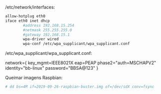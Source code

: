 /etc/network/interfaces:

```sh
allow-hotplug eth0
iface eth0 inet dhcp
        #address 192.168.15.254
        #netmask 255.255.255.0
        #gateway 192.168.15.1
        wpa-driver wired
        wpa-conf /etc/wpa_supplicant/wpa_supplicant.conf
```


/etc/wpa_supplicant/wpa_supplicant.conf:

network={
        key_mgmt=IEEE8021X
        eap=PEAP
        phase2="auth=MSCHAPV2"
        identity="bb-linux"
        password="BBSA@123"
}


Queimar imagens Raspbian:
```sh
# dd bs=4M if=2019-09-26-raspbian-buster.img of=/dev/sdX conv=fsync
```
